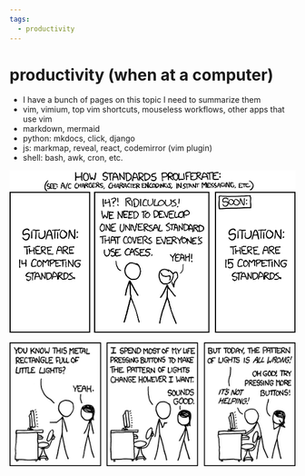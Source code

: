 ```yaml
---
tags:
  - productivity 
---
```

# productivity (when at a computer)

- I have a bunch of pages on this topic I need to summarize them
- vim, vimium, top vim shortcuts, mouseless workflows, other apps that use vim
- markdown, mermaid
- python: mkdocs, click, django
- js: markmap, reveal, react, codemirror (vim plugin)
- shell: bash, awk, cron, etc.

![](images/standards_2x.png)

![](images/computer_problems.png)
